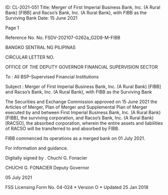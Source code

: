 ID: CL-2021-051
Title: Merger of First Imperial Business Bank, Inc. (A Rural Bank) [FIBB] and Racso’s Bank, Inc. (A Rural Bank), with FIBB as the Surviving Bank
Date: 15 June 2021

Page 1

Reference No. No. FSDV-202107-0262a_G2D8-M-FIBB

BANGKO SENTRAL NG PILIPINAS

CIRCULAR LETTER NO.

OFFICE OF THE DEPUTY GOVERNOR FINANCIAL SUPERVISION SECTOR

To : All BSP-Supervised Financial Institutions

Subject : Merger of First Imperial Business Bank, Inc. (A Rural Bank) [FIBB] and Racso’s Bank, Inc. (A Rural Bank), with FIBB as the Surviving Bank

The Securities and Exchange Commission approved on 15 June 2021 the Articles of Merger, Plan of Merger and Supplemental Plan of Merger executed by and between First Imperial Business Bank, Inc. (A Rural Bank) [FIBB], the surviving corporation, and Racso’s Bank, Inc. (A Rural Bank) [RACSO], the absorbed corporation, wherein the entire assets and liabilities of RACSO will be transferred to and absorbed by FIBB.

FIBB commenced its operations as a merged bank on 01 July 2021.

For information and guidance.

Digitally signed by . Chuchi G. Fonacier

CHUCHI G. FONACIER Deputy Governor

05 July 2021

FSS Licensing Form No. 04-024 * Version O * Updated 25 Jan 2018